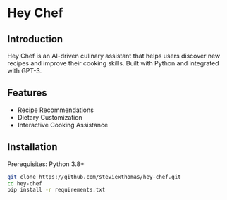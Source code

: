 # Hey Chef

## Introduction
Hey Chef is an AI-driven culinary assistant that helps users discover new recipes and improve their cooking skills. Built with Python and integrated with GPT-3.

## Features
- Recipe Recommendations
- Dietary Customization
- Interactive Cooking Assistance

## Installation
Prerequisites: Python 3.8+
```bash
git clone https://github.com/steviexthomas/hey-chef.git
cd hey-chef
pip install -r requirements.txt
